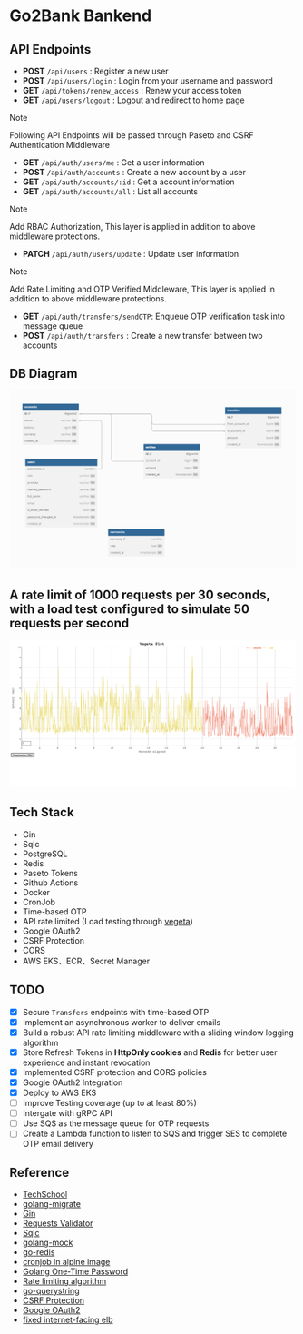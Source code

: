 # Go2Bank Bankend 

## API Endpoints
- **POST** `/api/users` : Register a new user
- **POST** `/api/users/login` : Login from your username and password
- **GET** `/api/tokens/renew_access` : Renew your access token
- **GET** `/api/users/logout` : Logout and redirect to home page 

> [!NOTE] 
> Following API Endpoints will be passed through Paseto  and CSRF Authentication Middleware
- **GET** `/api/auth/users/me` : Get a user information
- **POST** `/api/auth/accounts` : Create a new account by a user
- **GET** `/api/auth/accounts/:id` : Get a account information
- **GET** `/api/auth/accounts/all` : List all accounts

> [!NOTE]
>  Add RBAC Authorization, This layer is applied in addition to above middleware protections.
- **PATCH** `/api/auth/users/update` : Update user information

>[!NOTE]
> Add Rate Limiting and OTP Verified Middleware, This layer is applied in addition to above middleware protections.
- **GET** `/api/auth/transfers/sendOTP`: Enqueue OTP verification task into message queue
- **POST** `/api/auth/transfers` : Create a new transfer between two accounts

## DB Diagram
![db](https://github.com/RobertChienShiba/Go2Bank/blob/main/DB.png)

## A rate limit of 1000 requests per 30 seconds, with a load test configured to simulate 50 requests per second
![load](https://github.com/RobertChienShiba/Go2Bank/blob/main/load-testing.png)

## Tech Stack
- Gin
- Sqlc
- PostgreSQL
- Redis
- Paseto Tokens
- Github Actions
- Docker
- CronJob
- Time-based OTP
- API rate limited (Load testing through [vegeta](https://github.com/tsenart/vegeta))
- Google OAuth2 
- CSRF Protection 
- CORS
- AWS EKS、ECR、Secret Manager

## TODO
- [x] Secure `Transfers` endpoints with time-based OTP
- [x] Implement an asynchronous worker to deliver emails
- [x] Build a robust API rate limiting middleware with a sliding window logging algorithm
- [x] Store Refresh Tokens in **HttpOnly cookies** and **Redis** for better user experience and instant revocation
- [x] Implemented CSRF protection and CORS policies 
- [x] Google OAuth2 Integration
- [x] Deploy to AWS EKS
- [ ] Improve Testing coverage (up to at least 80%)
- [ ] Intergate with gRPC API
- [ ] Use SQS as the message queue for OTP requests
- [ ] Create a Lambda function to listen to SQS and trigger SES to complete OTP email delivery

## Reference
- [TechSchool](https://www.youtube.com/playlist?list=PLy_6D98if3ULEtXtNSY_2qN21VCKgoQAE)
- [golang-migrate](https://github.com/golang-migrate/migrate/tree/master?tab=readme-ov-file)
- [Gin](https://github.com/gin-gonic/gin/blob/master/docs/doc.md#model-binding-and-validation)
- [Requests Validator](https://github.com/go-playground/validator?tab=readme-ov-file)
- [Sqlc](https://docs.sqlc.dev/en/latest/reference/config.html#gen)
- [golang-mock](https://github.com/golang/mock)
- [go-redis](https://github.com/redis/go-redis)
- [cronjob in alpine image](https://stackoverflow.com/questions/37458287/how-to-run-a-cron-job-inside-a-docker-container)
- [Golang One-Time Password](https://github.com/xlzd/gotp)
- [Rate limiting algorithm](https://medium.com/@m-elbably/rate-limiting-the-sliding-window-algorithm-daa1d91e6196)
- [go-querystring](https://github.com/google/go-querystring)
- [CSRF Protection](https://studygolang.com/articles/35927?fr=sidebar)
- [Google OAuth2](https://codevoweb.com/how-to-implement-google-oauth2-in-golang/)
- [fixed internet-facing elb](https://github.com/kubernetes-sigs/aws-load-balancer-controller/issues/3212)
